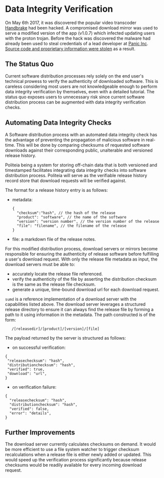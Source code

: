 # Data Integrity Verification

On May 6th 2017,  it was discovered the popular video transcoder [Handbrake](https://handbrake.fr/) had been hacked. A compromised download mirror was used to serve a modified version of the app (v1.0.7) which infected updating users with the proton trojan. Before the hack was discovered the malware had already been used to steal credentials of a lead developer at [Panic Inc](https://panic.com/). [Source code and proprietary information were stolen](https://panic.com/blog/stolen-source-code/) as a result.

## The Status Quo
Current software distribution processes rely solely on the end user's technical prowess to verify the authenticity of downloaded software. This is careless considering most users are not knowledgeable enough to perform data integrity verification by themselves, even with a detailed tutorial. The status quo exposes users to unnecessary risk since current software distribution process can be augmented with data integrity verification checks.

## Automating Data Integrity Checks
A Software distribution process with an automated data integrity check has the advantage of preventing the propagation of malicious software in real-time. This will be done by comparing checksums of requested software downloads against their corresponding public, unalterable and versioned release history.

Politeia being a system for storing off-chain data that is both versioned and timestamped facilitates integrating data integrity checks into software distribution process. Politeia will serve as the verifiable release history record store that download requests will be verified against.

The format for a release history entry is as follows:
- metadata:
  ```
  {
    "checksum":"hash", // the hash of the release
    "product": "software", // the name of the software
    "version": "version number", // the version number of the release
    "file": "filename", // the filename of the release
  }
  ```
- file: a markdown file of the release notes.


For this modified distribution process, download servers or mirrors become responsible for ensuring the authenticity of release software before fulfilling a user's download request. With only the release file metadata as input, the download servers must be able to:
  - accurately locate the release file referenced.
  - verify the authenticity of the file by asserting the distribution checksum is the same as the release file checksum.
  - generate a unique, time-bound download url for each download request.

`sumd` is a reference implementation of a download server with the capabilities listed above. The download server leverages a structured release directory to ensure it can always find the release file by forming a path to it using information in the metadata. The path constructed is of the form:
 ```
    /[releasedir]/[product]/[version]/[file]
 ```

The payload returned by the server is structured as follows:
  - on successful verification:
   ```
  {
    "releasechecksum": "hash",
    "distributionchecksum": "hash",
    "verified": true,
    "download": "url",
  }
  ```

  - on verification failure:
  ```
  {
    "releasechecksum": "hash",
    "distributionchecksum": "hash",
    "verified": false,
    "error": "details",
  }
  ```

## Further Improvements
The download server currently calculates checksums on demand. It would be more efficient to use a file system watcher to trigger checksum recalculations when a release file is either newly added or updated. This would speed up the verification process significantly because release checksums would be readily available for every incoming download request.
